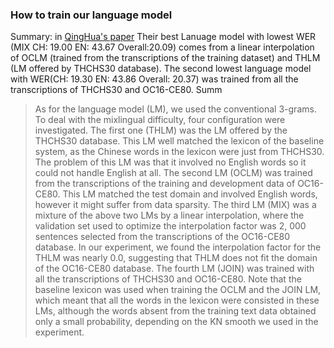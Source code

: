### How to train our language model

Summary: in [QingHua's paper](https://arxiv.org/pdf/1609.08412v1.pdf) Their best Lanuage model with lowest WER (MIX CH: 19.00 EN: 43.67 Overall:20.09) comes from a linear interpolation of OCLM (trained from the transcriptions of the training dataset) and THLM (LM offered by THCHS30 database). The second lowest language model with WER(CH: 19.30 EN: 43.86 Overall: 20.37) was trained from all the transcriptions of THCHS30 and OC16-CE80. Summ
>As for the language model (LM), we used the conventional 3-grams. To deal with the mixlingual difficulty, four  configuration were investigated. The first one (THLM) was the LM offered by the THCHS30 database. This LM well matched the lexicon of the baseline system, as the Chinese words in the lexicon were just from THCHS30. The problem of this LM was that it involved no English words so it could not handle English at all. The second LM (OCLM) was trained from the transcriptions of the training and development data of OC16-CE80. This LM matched the test domain and involved English words, however it might suffer from data sparsity. The third LM (MIX) was a mixture of the above two LMs by a linear interpolation, where the validation set used to optimize the interpolation factor was 2, 000 sentences selected from the transcriptions of the OC16-CE80 database. In our experiment, we found the interpolation factor for the THLM was nearly 0.0, suggesting that THLM does not fit the domain of the OC16-CE80 database. The fourth LM (JOIN) was trained with all the transcriptions of THCHS30 and OC16-CE80. Note that the baseline lexicon was used when training the OCLM and the JOIN LM, which meant that all the words in the lexicon were consisted in these LMs, although the words absent from the training text data obtained only a small probability, depending on the KN smooth we used in the experiment.
